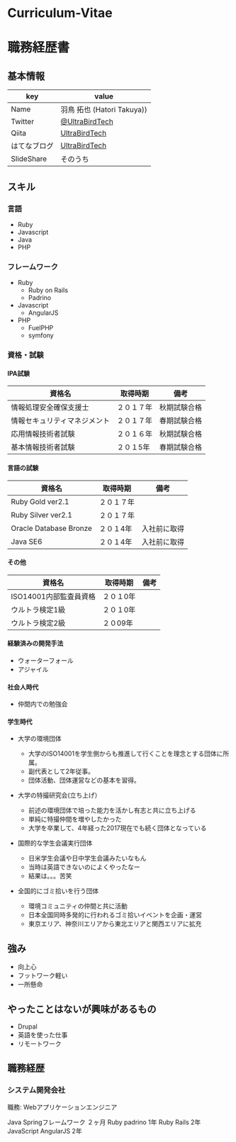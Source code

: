 # Curriculum-Vitae

# 職務経歴書

## 基本情報

|key|value|
|---|-----|
|Name|羽鳥 拓也 (Hatori Takuya))|
|Twitter|[@UltraBirdTech](https://twitter.com/UltraBirdTech)|
|Qiita|[UltraBirdTech](http://qiita.com/UltraBirdTech)|
|はてなブログ|[UltraBirdTech](http://ultrabirdtech.hatenablog.com)|
|SlideShare|そのうち|


## スキル

### 言語

- Ruby
- Javascript
- Java
- PHP

### フレームワーク

- Ruby
  - Ruby on Rails
  - Padrino
- Javascript
  - AngularJS
- PHP
  - FuelPHP
  - symfony

### 資格・試験
#### IPA試験
|資格名|取得時期|備考|
|---|-----|---|
|情報処理安全確保支援士|２０１７年|秋期試験合格|
|情報セキュリティマネジメント|２０１７年|春期試験合格|
|応用情報技術者試験|２０１６年|秋期試験合格|
|基本情報技術者試験|２０１5年|春期試験合格|

#### 言語の試験
|資格名|取得時期|備考|
|---|-----|---|
|Ruby Gold ver2.1|２０１７年||
|Ruby Silver ver2.1|２０１７年||
|Oracle Database Bronze|２０１4年|入社前に取得|
|Java SE6|２０１4年|入社前に取得|

#### その他
|資格名|取得時期|備考|
|---|-----|---|
|ISO14001内部監査員資格|２０１0年||
|ウルトラ検定1級|２０１0年||
|ウルトラ検定2級|２０09年||


#### 経験済みの開発手法
  - ウォーターフォール
  - アジャイル
  
#### 社会人時代
- 仲間内での勉強会

#### 学生時代
- 大学の環境団体
  - 大学のISO14001を学生側からも推進して行くことを理念とする団体に所属。
  - 副代表として2年従事。
  - 団体活動、団体運営などの基本を習得。
- 大学の特撮研究会(立ち上げ）
  - 前述の環境団体で培った能力を活かし有志と共に立ち上げる
  - 単純に特撮仲間を増やしたかった
  - 大学を卒業して、4年経った2017現在でも続く団体となっている

- 国際的な学生会議実行団体
  - 日米学生会議や日中学生会議みたいなもん
  - 当時は英語できないのによくやったなー
  - 結果は。。。苦笑  

- 全国的にゴミ拾いを行う団体
  - 環境コミュニティの仲間と共に活動
  - 日本全国同時多発的に行われるゴミ拾いイベントを企画・運営
  - 東京エリア、神奈川エリアから東北エリアと関西エリアに拡充

## 強み

- 向上心
- フットワーク軽い
- 一所懸命

## やったことはないが興味があるもの

- Drupal
- 英語を使った仕事
- リモートワーク

## 職務経歴

### システム開発会社

職務: Webアプリケーションエンジニア

Java Springフレームワーク ２ヶ月
Ruby padrino 1年
Ruby Rails 2年
JavaScript AngularJS 2年
